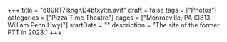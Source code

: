 +++
title = "d80RT7ikngKD4btxyltn.avif"
draft = false
tags = ["Photos"]
categories = ["Pizza Time Theatre"]
pages = ["Monroeville, PA (3813 William Penn Hwy)"]
startDate = ""
description = "The site of the former PTT in 2023."
+++

